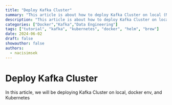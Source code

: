```yaml
---
title: "Deploy Kafka Cluster"
summary: "This article is about how to deploy Kafka Cluster on local (MacOS), docker and kubernetes"
description: "This article is about how to deploy Kafka Cluster on local (MacOS), docker and kubernetes"
categories: ["Docker","Kafka","Data Engineering"]
tags: ["tutorial", "kafka", "kubernetes", "docker", "helm", "brew"]
date: 2024-06-02
draft: false
showauthor: false
authors:
  - nacisimsek
---
```

# Deploy Kafka Cluster

In this article, we will be deploying Kafka Cluster on local, docker env, and Kubernetes

